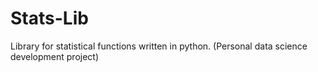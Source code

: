 # Stats-Lib
Library for statistical functions written in python. (Personal data science development project)

